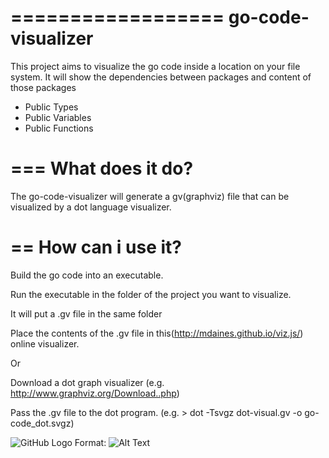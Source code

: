 ==================
go-code-visualizer
==================

This project aims to visualize the go code inside a location on your file system.
It will show the dependencies between packages and content of those packages
- Public Types
- Public Variables
- Public Functions

===
What does it do?
===

The go-code-visualizer will generate a gv(graphviz) file that can be visualized by a dot language visualizer.

==
How can i use it?
==

Build the go code into an executable.

Run the executable in the folder of the project you want to visualize.

It will put a .gv file in the same folder

Place the contents of the .gv file in this(http://mdaines.github.io/viz.js/) online visualizer.

Or

Download a dot graph visualizer (e.g. http://www.graphviz.org/Download..php)

Pass the .gv file to the dot program. (e.g. > dot -Tsvgz dot-visual.gv -o go-code_dot.svgz)

![GitHub Logo](https://github.com/ThijsOostdam/go-code-visualizer/blob/master/example/go-code_dot.png)
Format: ![Alt Text](url)
